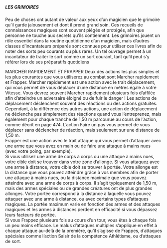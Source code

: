 ##### LES GRIMOIRES
Peu de choses ont autant de valeur aux yeux d’un magicien que le grimoire qu’il garde jalousement et dont il prend grand soin. Ces recueils de connaissances magiques sont souvent piégés et protégés, afin que personne ne touche aux secrets qu’ils contiennent. Les grimoires jouent un rôle essentiel dans la routine quotidienne d’un magicien, mais d’autres classes d’incantateurs préparés sont connues pour utiliser ces livres afin de noter des sorts peu courants ou plus rares. Un tel ouvrage permet à un incantateur de traiter le sort comme un sort courant, tant qu’il peut s’y référer lors de ses préparatifs quotidiens


MARCHER RAPIDEMENT ET FRAPPER 
Deux des actions les plus simples et les plus courantes que vous utiliserez au combat sont Marcher rapidement et Frapper. Marcher rapidement est une action avec le trait déplacement, qui vous permet de vous déplacer d’une distance en mètres égale à votre Vitesse. Vous devrez souvent Marcher rapidement plusieurs fois d’affilée afin d’atteindre un adversaire éloigné ou de fuir le danger ! Les actions de déplacement déclenchent souvent des réactions ou des actions gratuites. Cependant, à la différence des autres actions, une action de déplacement ne déclenche pas simplement des réactions quand vous l’entreprenez, mais également pour chaque tranche de 1,50 m parcourue au cours de l’action, comme décrit en page 474. L’action Faire un pas vous permet de vous déplacer sans déclencher de réaction, mais seulement sur une distance de 1,50 m.  
Frapper est une action avec le trait attaque qui vous permet d’attaquer avec une arme que vous avez en main ou de faire une attaque à mains nues (avec votre poing, par exemple).  
Si vous utilisez une arme de corps à corps ou une attaque à mains nues, votre cible doit se trouver dans votre zone d’allonge. Si vous attaquez avec une arme à distance, votre cible doit se trouver à portée. Votre allonge est la distance que vous pouvez atteindre grâce à vos membres afin de porter une attaque à mains nues, ou la distance maximale que vous pouvez atteindre avec une arme de corps à corps. Il s’agit typiquement de 1,50 m, mais des armes spéciales ou de grandes créatures ont de plus grandes allonges. Votre portée correspond à la distance à laquelle vous pouvez attaquer avec une arme à distance, ou avec certains types d’attaques magiques. La portée maximum varie en fonction des armes et des attaques magiques et les armes à distances perdent en efficacité si vous dépassez leurs facteurs de portée.  
Si vous Frappez plusieurs fois au cours d’un tour, vous êtes à chaque fois un peu moins efficace. Le malus d’attaques multiples s’applique en effet à chaque attaque au-delà de la première, qu’il s’agisse de Frappes, d’attaques spéciales comme l’action Saisir de la compétence Athlétisme, ou d’attaques de sort.